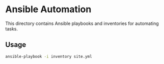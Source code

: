 # Ansible Automation

This directory contains Ansible playbooks and inventories for automating tasks.

## Usage
```bash
ansible-playbook -i inventory site.yml
```
